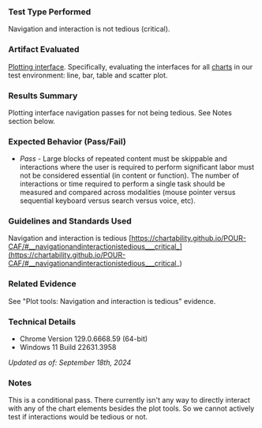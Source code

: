### Test Type Performed
Navigation and interaction is not tedious (critical).

### Artifact Evaluated
[Plotting interface](https://docs.bokeh.org/en/latest/docs/user_guide/basic.html#ug-basic). Specifically, evaluating the interfaces for all [charts](https://quansight-labs.github.io/bokeh-a11y-audit/#_ts1723552414769) in our test environment: line, bar, table and scatter plot.

### Results Summary
Plotting interface navigation passes for not being tedious. See Notes section below.

### Expected Behavior (Pass/Fail)
- *Pass* - Large blocks of repeated content must be skippable and interactions where the user is required to perform significant labor must not be considered essential (in content or function). The number of interactions or time required to perform a single task should be measured and compared across modalities (mouse pointer versus sequential keyboard versus search versus voice, etc).

<!-- ### Image or Video of Failure 
... -->

<!-- ### Steps to Reproduce
Using a keyboard (for keyboard-only or a SR), press TAB to navigate into the plot toolbar area. Continue to press TAB to cycle through the tools.  -->

### Guidelines and Standards Used
Navigation and interaction is tedious [https://chartability.github.io/POUR-CAF/#__navigationandinteractionistedious___critical_](https://chartability.github.io/POUR-CAF/#__navigationandinteractionistedious___critical_)

### Related Evidence
See "Plot tools: Navigation and interaction is tedious" evidence.

<!-- ### Known or Documented Issues
(If there is already a github issue created for this test or a related test, it will be listed here.) -->

### Technical Details
- Chrome Version 129.0.6668.59 (64-bit)
- Windows 11 Build 22631.3958

*Updated as of: September 18th, 2024*

### Notes
This is a conditional pass. There currently isn't any way to directly interact with any of the chart elements besides the plot tools. So we cannot actively test if interactions would be tedious or not.